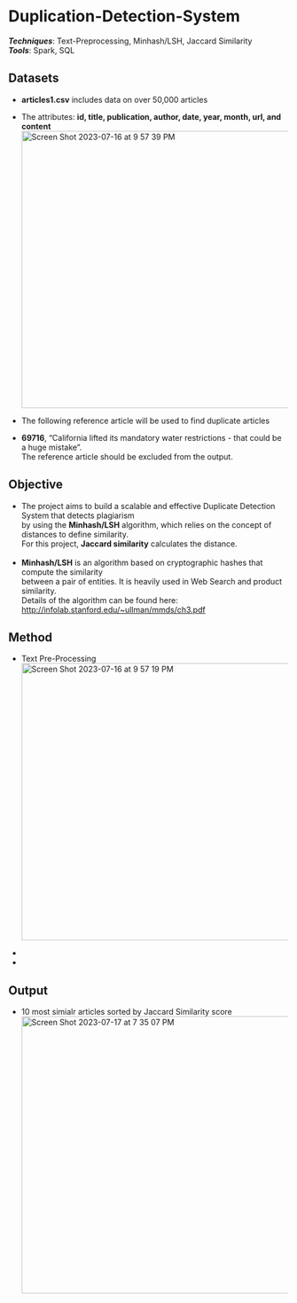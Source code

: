 # Duplication-Detection-System

_**Techniques**_: Text-Preprocessing, Minhash/LSH, Jaccard Similarity <br />
_**Tools**_: Spark, SQL <br>  
 
## Datasets
* **articles1.csv** includes data on over 50,000 articles 
* The attributes: **id, title, publication, author, date, year, month, url, and content** <br />
<img width="500" alt="Screen Shot 2023-07-16 at 9 57 39 PM" src="https://github.com/SeungPang11/Duplication-Detection-System/assets/67944800/c7c70cb0-e5cd-4c0b-8880-05f6989a9929"> <br />

* The following reference article will be used to find duplicate articles <br /> 
* **69716**, “California lifted its mandatory water restrictions - that could be a huge mistake”. <br /> 
The reference article should be excluded from the output. 

## Objective 
* The project aims to build a scalable and effective Duplicate Detection System that detects plagiarism <br />
  by using the **Minhash/LSH** algorithm, which relies on the concept of distances to define similarity. <br /> 
  For this project, **Jaccard similarity** calculates the distance. <br /> <br />
* **Minhash/LSH** is an algorithm based on cryptographic hashes that compute the similarity <br />
  between a pair of entities. It is heavily used in Web Search and product similarity.  <br />
  Details of the algorithm can be found here: http://infolab.stanford.edu/~ullman/mmds/ch3.pdf <br />

## Method
* Text Pre-Processing <br /> 
<img width="500" alt="Screen Shot 2023-07-16 at 9 57 19 PM" src="https://github.com/SeungPang11/Duplication-Detection-System/assets/67944800/15ff9e52-e091-4e25-8b7d-565d9b9daa3d"> <br />

*  <br />
*  <br />
## Output
*  10 most simialr articles sorted by Jaccard Similarity score <br /> <img width="500" alt="Screen Shot 2023-07-17 at 7 35 07 PM" src="https://github.com/SeungPang11/Duplication-Detection-System/assets/67944800/128c32c6-028f-44dd-b8a0-a347bbb49306">



